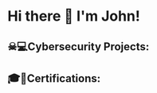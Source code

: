 <h1> Hi there 👋 I'm John! </h1>  

<h2>  ☠💻Cybersecurity Projects: </h2>

<h2> 🎓🔑Certifications: </h2><!--

**jcoder88/jcoder88** is a ✨ _special_ ✨ repository because its `README.md` (this file) appears on your GitHub profile.

Here are some ideas to get you started:

- 🔭 I’m currently working on AWS Core Services, Programming & Scripting
- 🌱 I’m currently learning ...
- 👯 I’m looking to collaborate on ...
- 🤔 I’m looking for help with ...
- 💬 Ask me about ...
- 📫 How to reach me: ...
- 😄 Pronouns: ...
- ⚡ Fun fact: ...
-->
